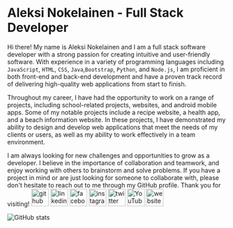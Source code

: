 # Aleksi Nokelainen - Full Stack Developer

Hi there! My name is Aleksi Nokelainen and I am a full stack software developer with a strong passion for creating intuitive and user-friendly software. With experience in a variety of programming languages including `JavaScript`, `HTML`, `CSS`, `Java`,`Bootstrap`, `Python`, and `Node.js`, I am proficient in both front-end and back-end development and have a proven track record of delivering high-quality web applications from start to finish.

Throughout my career, I have had the opportunity to work on a range of projects, including school-related projects, websites, and android mobile apps. Some of my notable projects include a recipe website, a health app, and a beach information website. In these projects, I have demonstrated my ability to design and develop web applications that meet the needs of my clients or users, as well as my ability to work effectively in a team environment.

I am always looking for new challenges and opportunities to grow as a developer. I believe in the importance of collaboration and teamwork, and enjoy working with others to brainstorm and solve problems. If you have a project in mind or are just looking for someone to collaborate with, please don't hesitate to reach out to me through my GitHub profile. Thank you for visiting!
[<img src='https://cdn.jsdelivr.net/npm/simple-icons@3.0.1/icons/github.svg' alt='github' height='40'>](https://github.com/krugou) [<img src='https://cdn.jsdelivr.net/npm/simple-icons@3.0.1/icons/linkedin.svg' alt='linkedin' height='40'>](https://www.linkedin.com/in/aleksi-nokelainen-3706b7259/) [<img src='https://cdn.jsdelivr.net/npm/simple-icons@3.0.1/icons/facebook.svg' alt='facebook' height='40'>](https://www.facebook.com/aleksi.nokelainen.7) [<img src='https://cdn.jsdelivr.net/npm/simple-icons@3.0.1/icons/instagram.svg' alt='instagram' height='40'>](https://www.instagram.com/krugou/) [<img src='https://cdn.jsdelivr.net/npm/simple-icons@3.0.1/icons/twitter.svg' alt='twitter' height='40'>](https://twitter.com/krugou) [<img src='https://cdn.jsdelivr.net/npm/simple-icons@3.0.1/icons/youtube.svg' alt='YouTube' height='40'>](https://www.youtube.com/channel/krugou) [<img src='https://cdn.jsdelivr.net/npm/simple-icons@3.0.1/icons/icloud.svg' alt='website' height='40'>](krugou.github.io)

![GitHub stats](https://github-readme-stats.vercel.app/api?username=krugou&show_icons=true)
